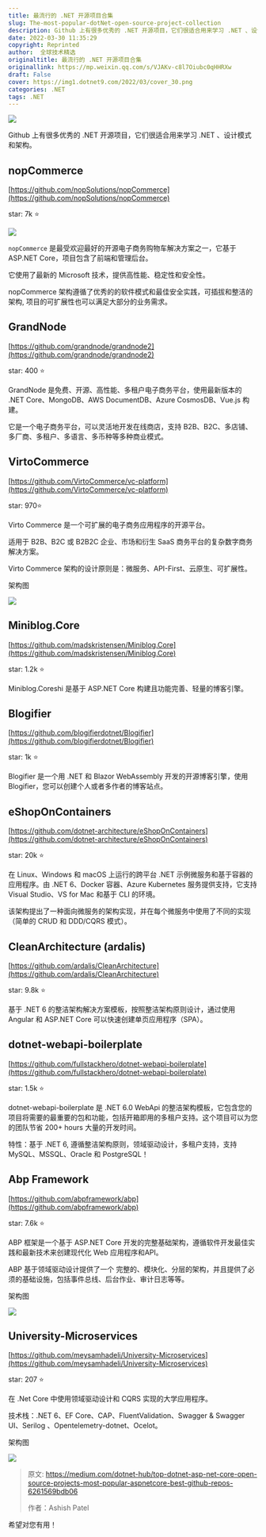 ```yaml
---
title: 最流行的 .NET 开源项目合集
slug: The-most-popular-dotNet-open-source-project-collection
description: Github 上有很多优秀的 .NET 开源项目，它们很适合用来学习 .NET 、设计模式和架构。
date: 2022-03-30 11:35:29
copyright: Reprinted
author:  全球技术精选
originaltitle: 最流行的 .NET 开源项目合集
originallink: https://mp.weixin.qq.com/s/VJAKv-c8l7Oiubc0qHHRXw
draft: False
cover: https://img1.dotnet9.com/2022/03/cover_30.png
categories: .NET
tags: .NET
---
```


![](https://img1.dotnet9.com/2022/03/cover_30.png)

Github 上有很多优秀的 .NET 开源项目，它们很适合用来学习 .NET 、设计模式和架构。

## nopCommerce 

[https://github.com/nopSolutions/nopCommerce](https://github.com/nopSolutions/nopCommerce)

star: 7k ⭐

![](https://img1.dotnet9.com/2022/03/3001.png)

`nopCommerce` 是最受欢迎最好的开源电子商务购物车解决方案之一，它基于 ASP.NET Core，项目包含了前端和管理后台。

它使用了最新的 Microsoft 技术，提供高性能、稳定性和安全性。

nopCommerce 架构遵循了优秀的的软件模式和最佳安全实践，可插拔和整洁的架构, 项目的可扩展性也可以满足大部分的业务需求。

## GrandNode   

[https://github.com/grandnode/grandnode2](https://github.com/grandnode/grandnode2)

star: 400 ⭐

GrandNode 是免费、开源、高性能、多租户电子商务平台，使用最新版本的 .NET Core、MongoDB、AWS DocumentDB、Azure CosmosDB、Vue.js 构建。

它是一个电子商务平台，可以灵活地开发在线商店，支持 B2B、B2C、多店铺、多厂商、多租户、多语言、多币种等多种商业模式。

## VirtoCommerce   

[https://github.com/VirtoCommerce/vc-platform](https://github.com/VirtoCommerce/vc-platform)

star: 970⭐

Virto Commerce 是一个可扩展的电子商务应用程序的开源平台。

适用于 B2B、B2C 或 B2B2C 企业、市场和衍生 SaaS 商务平台的复杂数字商务解决方案。

Virto Commerce 架构的设计原则是：微服务、API-First、云原生、可扩展性。

架构图

![](https://img1.dotnet9.com/2022/03/3002.png)

## Miniblog.Core 

[https://github.com/madskristensen/Miniblog.Core](https://github.com/madskristensen/Miniblog.Core)


star: 1.2k ⭐


Miniblog.Coreshi 是基于 ASP.NET Core 构建且功能完善、轻量的博客引擎。

## Blogifier 

[https://github.com/blogifierdotnet/Blogifier](https://github.com/blogifierdotnet/Blogifier)

star: 1k ⭐

Blogifier 是一个用 .NET 和 Blazor WebAssembly 开发的开源博客引擎，使用 Blogifier，您可以创建个人或者多作者的博客站点。

## eShopOnContainers

[https://github.com/dotnet-architecture/eShopOnContainers](https://github.com/dotnet-architecture/eShopOnContainers)

star: 20k ⭐

在 Linux、Windows 和 macOS 上运行的跨平台 .NET 示例微服务和基于容器的应用程序。由 .NET 6、Docker 容器、Azure Kubernetes 服务提供支持，它支持 Visual Studio、VS for Mac 和基于 CLI 的环境。

该架构提出了一种面向微服务的架构实现，并在每个微服务中使用了不同的实现（简单的 CRUD 和 DDD/CQRS 模式）。

## CleanArchitecture (ardalis)  

[https://github.com/ardalis/CleanArchitecture](https://github.com/ardalis/CleanArchitecture)

star: 9.8k ⭐

基于 .NET 6 的整洁架构解决方案模板，按照整洁架构原则设计，通过使用 Angular 和 ASP.NET Core 可以快速创建单页应用程序（SPA）。  

## dotnet-webapi-boilerplate 

[https://github.com/fullstackhero/dotnet-webapi-boilerplate](https://github.com/fullstackhero/dotnet-webapi-boilerplate)

star: 1.5k ⭐

dotnet-webapi-boilerplate 是 .NET 6.0 WebApi 的整洁架构模板，它包含您的项目将需要的最重要的包和功能，包括开箱即用的多租户支持。这个项目可以为您的团队节省 200+ hours 大量的开发时间。

特性：基于 .NET 6, 遵循整洁架构原则，领域驱动设计，多租户支持，支持 MySQL、MSSQL、Oracle 和 PostgreSQL！

##  Abp Framework

[https://github.com/abpframework/abp](https://github.com/abpframework/abp)

star: 7.6k ⭐

ABP 框架是一个基于 ASP.NET Core 开发的完整基础架构，遵循软件开发最佳实践和最新技术来创建现代化 Web 应用程序和API。

ABP 基于领域驱动设计提供了一个 完整的、模块化、分层的架构，并且提供了必须的基础设施，包括事件总线、后台作业、审计日志等等。

架构图

![](https://img1.dotnet9.com/2022/03/3003.png)

## University-Microservices

[https://github.com/meysamhadeli/University-Microservices](https://github.com/meysamhadeli/University-Microservices)

star: 207 ⭐

在 .Net Core 中使用领域驱动设计和 CQRS 实现的大学应用程序。

技术栈：.NET 6、EF Core、CAP、FluentValidation、Swagger & Swagger UI、Serilog 、Opentelemetry-dotnet、Ocelot。

架构图

![](https://img1.dotnet9.com/2022/03/3004.png)


>原文: https://medium.com/dotnet-hub/top-dotnet-asp-net-core-open-source-projects-most-popular-aspnetcore-best-github-repos-6261569bdb06
>
>作者：Ashish Patel

希望对您有用！